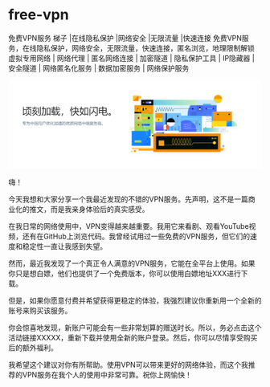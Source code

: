 # free-vpn
免费VPN服务 梯子 |在线隐私保护 |网络安全 |无限流量 |快速连接 免费VPN服务，在线隐私保护，网络安全，无限流量，快速连接，匿名浏览，地理限制解锁 虚拟专用网络 | 网络代理 | 匿名网络连接 | 加密隧道 | 隐私保护工具 | IP隐藏器 | 安全隧道 | 网络匿名化服务 | 数据加密服务 | 网络保护服务

![图像描述](https://github.com/mr-zhanghao-f/free-vpn/raw/main/screenshot-20231026-105142.png)

嗨！

今天我想和大家分享一个我最近发现的不错的VPN服务。先声明，这不是一篇商业化的推文，而是我亲身体验后的真实感受。

在我日常的网络使用中，VPN变得越来越重要。我用它来看剧、观看YouTube视频，还有在GitHub上浏览代码。我曾经试用过一些免费的VPN服务，但它们的速度和稳定性一直让我感到失望。

然而，最近我发现了一个真正令人满意的VPN服务，它能在全平台上使用。如果你只是想白嫖，他们也提供了一个免费版本，你可以使用白嫖地址XXX进行下载。

但是，如果你愿意付费并希望获得更稳定的体验，我强烈建议你重新用一个全新的账号来购买该服务。

你会惊喜地发现，新账户可能会有一些非常划算的赠送时长。所以，务必点击这个活动链接XXXXX，重新下载并使用全新的账户登录。然后，你可以尽情享受购买后的额外福利。

我希望这个建议对你有所帮助。使用VPN可以带来更好的网络体验，而这个我推荐的VPN服务在我个人的使用中非常可靠。祝你上网愉快！


